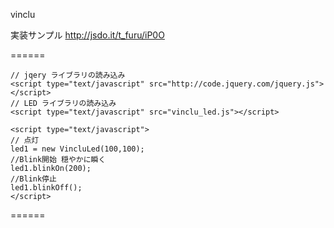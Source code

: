 vinclu

実装サンプル
http://jsdo.it/t_furu/iP0O

======

    // jqery ライブラリの読み込み
    <script type="text/javascript" src="http://code.jquery.com/jquery.js"></script>
    // LED ライブラリの読み込み
    <script type="text/javascript" src="vinclu_led.js"></script>
    
    <script type="text/javascript">
    // 点灯
    led1 = new VincluLed(100,100);
    //Blink開始 穏やかに瞬く
    led1.blinkOn(200);
    //Blink停止
    led1.blinkOff();
    </script>

======
